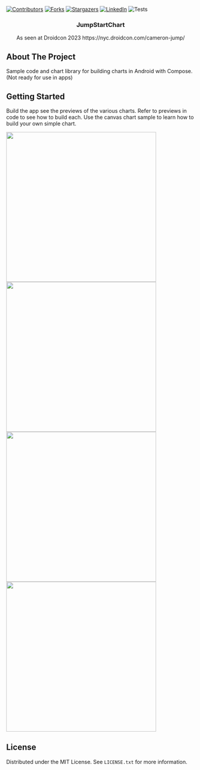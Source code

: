 <!-- Improved compatibility of back to top link: See: https://github.com/othneildrew/Best-README-Template/pull/73 -->
<!--
*** Thanks for checking out the Best-README-Template. If you have a suggestion
*** that would make this better, please fork the repo and create a pull request
*** or simply open an issue with the tag "enhancement".
*** Don't forget to give the project a star!
*** Thanks again! Now go create something AMAZING! :D
-->



<!-- PROJECT SHIELDS -->
<!--
*** I'm using markdown "reference style" links for readability.
*** Reference links are enclosed in brackets [ ] instead of parentheses ( ).
*** See the bottom of this document for the declaration of the reference variables
*** for contributors-url, forks-url, etc. This is an optional, concise syntax you may use.
*** https://www.markdownguide.org/basic-syntax/#reference-style-links
-->
[![Contributors][contributors-shield]][contributors-url]
[![Forks][forks-shield]][forks-url]
[![Stargazers][stars-shield]][stars-url]
[![LinkedIn][linkedin-shield]][linkedin-url]
![Tests](https://github.com/cameronjump/JumpStartChart/actions/workflows/pull_request.yml/badge.svg)


<h3 align="center">JumpStartChart</h3>

  <p align="center">
     As seen at Droidcon 2023 https://nyc.droidcon.com/cameron-jump/
  </p>
</div>


<!-- ABOUT THE PROJECT -->
## About The Project

Sample code and chart library for building charts in Android with Compose. (Not ready for use in apps)


<!-- GETTING STARTED -->
## Getting Started
Build the app see the previews of the various charts. Refer to previews in code to see how to build each. Use the canvas chart sample to learn how to build your own simple chart.

 <img src="https://github.com/cameronjump/JumpStartChart/assets/23038185/ba8fa5c0-51d6-4881-8548-ea35bae54526" width=400>
 <img src="https://github.com/cameronjump/JumpStartChart/assets/23038185/bd789660-a632-41e2-9fce-a3905a2cf0a4" width=400>
 <img src="https://github.com/cameronjump/JumpStartChart/assets/23038185/d035221f-f87e-41f1-92ba-c31fecc966ef" width=400>
 <img src="https://github.com/cameronjump/JumpStartChart/assets/23038185/d661891b-465e-4fd9-8683-0b1f9c8f09e7" width=400>


<!-- LICENSE -->
## License

Distributed under the MIT License. See `LICENSE.txt` for more information.


<!-- MARKDOWN LINKS & IMAGES -->
<!-- https://www.markdownguide.org/basic-syntax/#reference-style-links -->
[contributors-shield]: https://img.shields.io/github/contributors/cameronjump/jumpstartchart.svg?style=for-the-badge
[contributors-url]: https://github.com/cameronjump/JumpStartChart/graphs/contributors
[forks-shield]: https://img.shields.io/github/forks/cameronjump/JumpStartChart.svg?style=for-the-badge
[forks-url]: https://github.com/cameronjump/JumpStartChart/network/members
[stars-shield]: https://img.shields.io/github/stars/cameronjump/JumpStartChart.svg?style=for-the-badge
[stars-url]: https://github.com/cameronjump/JumpStartChart/stargazers
[license-shield]: https://img.shields.io/github/license/cameronjump/JumpStartChart.svg?style=for-the-badge
[license-url]: https://github.com/cameronjump/JumpStartChart/blob/main/LISCENSE.txt
[linkedin-shield]: https://img.shields.io/badge/-LinkedIn-black.svg?style=for-the-badge&logo=linkedin&colorB=555
[linkedin-url]: https://linkedin.com/in/cameron-jump
